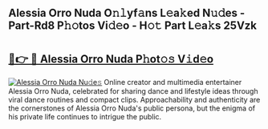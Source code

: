 ## Alessia Orro Nuda O𝚗𝚕yf𝚊ns L𝚎a𝚔ed N𝚞𝚍es - Part-Rd8 P𝚑𝚘tos Vi𝚍𝚎o - H𝚘𝚝 Part L𝚎a𝚔s 25Vzk

# <h2><a href="http://kf8u3a.oniu.top/?m=Alessia+Orro+Nuda">🔗👉 🔴 Alessia Orro Nuda P𝚑ot𝚘𝚜 V𝚒d𝚎o</a></h2>

[![Alessia Orro Nuda Nu𝚍e𝚜](https://i.imgur.com/0qMVB7G.gif)](http://kf8u3a.oniu.top/?m=Alessia+Orro+Nuda)
Online creator and multimedia entertainer Alessia Orro Nuda, celebrated for sharing dance and lifestyle ideas through viral dance routines and compact clips. Approachability and authenticity are the cornerstones of Alessia Orro Nuda's public persona, but the enigma of his private life continues to intrigue the public.  
